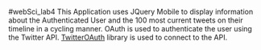 #webSci_lab4
This Application uses JQuery Mobile to display information about the Authenticated User and the 100 most current tweets on their timeline in a cycling manner. OAuth is used to authenticate the user using the Twitter API. [TwitterOAuth](https://github.com/abraham/twitteroauth) library is used to connect to the API.